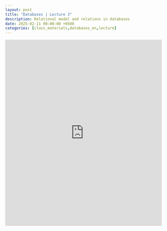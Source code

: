 ```yaml
---
layout: post
title: "Databases | Lecture 3"
description: Relational model and relations in databases
date: 2025-02-11 00:00:00 +0500
categories: [class_materials,databases_en,lecture]
---
```


<iframe src="https://drive.google.com/file/d/1E1b7YcsNj43HWLN4ZrKdHx8uhKImlpFw/preview" width="100%" height="600px" frameborder="0"></iframe>